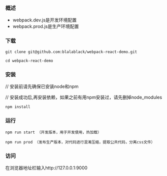 ### 概述
* webpack.dev.js是开发环境配置
* webpack.prod.js是生产环境配置

### 下载
```
git clone git@github.com:blalablack/webpack-react-demo.git

cd webpack-react-demo
```
### 安装

// 安装前请先确保已安装node和npm

// 安装成功后,再安装依赖，如果之前有用npm安装过，请先删掉node_modules
```
npm install
```
### 运行
```
npm run start （开发版本，用于开发使用，热加载）
  
npm run prod （发布生产版本，对代码进行混淆压缩，提取公共代码，分离css文件）
```
### 访问

在浏览器地址栏输入http://127.0.0.1:9000

